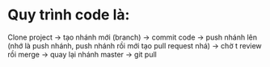 # Quy trình code là: 
Clone project -> tạo nhánh mới (branch) -> commit code -> push nhánh lên (nhớ là push nhánh, push nhánh rồi mới tạo pull request nhá) -> chờ t review rồi merge -> quay lại nhánh master -> git pull